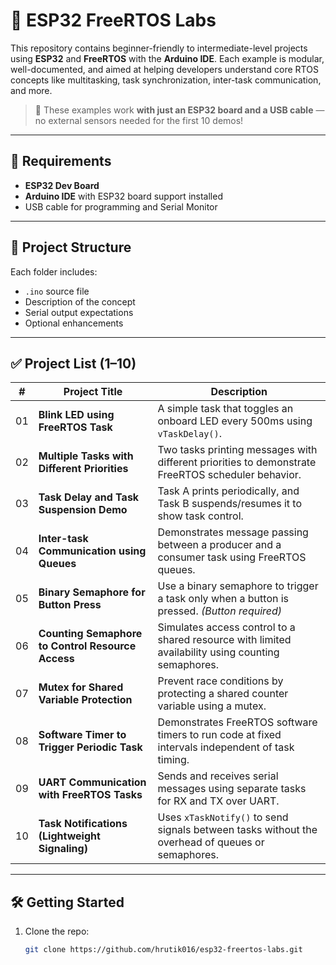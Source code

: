 # 🚀 ESP32 FreeRTOS Labs

This repository contains beginner-friendly to intermediate-level projects using **ESP32** and **FreeRTOS** with the **Arduino IDE**. Each example is modular, well-documented, and aimed at helping developers understand core RTOS concepts like multitasking, task synchronization, inter-task communication, and more.

> 🧠 These examples work **with just an ESP32 board and a USB cable** — no external sensors needed for the first 10 demos!

---

## 🔧 Requirements

- **ESP32 Dev Board**
- **Arduino IDE** with ESP32 board support installed
- USB cable for programming and Serial Monitor

---

## 📁 Project Structure

Each folder includes:
- `.ino` source file
- Description of the concept
- Serial output expectations
- Optional enhancements

---

## ✅ Project List (1–10)

| #  | Project Title                                  | Description |
|----|------------------------------------------------|-------------|
| 01 | **Blink LED using FreeRTOS Task**              | A simple task that toggles an onboard LED every 500ms using `vTaskDelay()`. |
| 02 | **Multiple Tasks with Different Priorities**   | Two tasks printing messages with different priorities to demonstrate FreeRTOS scheduler behavior. |
| 03 | **Task Delay and Task Suspension Demo**        | Task A prints periodically, and Task B suspends/resumes it to show task control. |
| 04 | **Inter-task Communication using Queues**      | Demonstrates message passing between a producer and a consumer task using FreeRTOS queues. |
| 05 | **Binary Semaphore for Button Press**          | Use a binary semaphore to trigger a task only when a button is pressed. *(Button required)* |
| 06 | **Counting Semaphore to Control Resource Access** | Simulates access control to a shared resource with limited availability using counting semaphores. |
| 07 | **Mutex for Shared Variable Protection**       | Prevent race conditions by protecting a shared counter variable using a mutex. |
| 08 | **Software Timer to Trigger Periodic Task**    | Demonstrates FreeRTOS software timers to run code at fixed intervals independent of task timing. |
| 09 | **UART Communication with FreeRTOS Tasks**     | Sends and receives serial messages using separate tasks for RX and TX over UART. |
| 10 | **Task Notifications (Lightweight Signaling)** | Uses `xTaskNotify()` to send signals between tasks without the overhead of queues or semaphores. |

---

## 🛠️ Getting Started

1. Clone the repo:
   ```bash
   git clone https://github.com/hrutik016/esp32-freertos-labs.git
